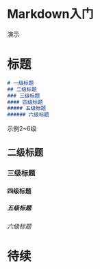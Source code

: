 # Markdown入门

演示

# 标题

```markdown
# 一级标题
## 二级标题
### 三级标题
#### 四级标题
##### 五级标题
###### 六级标题

```
示例2~6级
## 二级标题
### 三级标题
#### 四级标题
##### 五级标题
###### 六级标题

## 


# 待续

